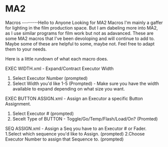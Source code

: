# MA2
Macros
--------Hello to Anyone Looking for MA2 Macros
I'm mainly a gaffer for lighting in the film production space. But I am dabeling more into MA2, as I use similar programs for film work but not as adavanced. 
These are some MA2 macros that I've been devoloping and will continue to add to.
Maybe some of these are helpful to some, maybe not. 
Feel free to adapt them to your needs.

Here is a little rundown of what each macro does.

EXEC WIDTH.xml - Expand/Contract Executor Width
  1. Select Executor Number (prompted)
  2. Select Width you'd like 1-5 (Prompted) - Make sure you have the width available to expand depending on what size you want.

EXEC BUTTON ASSIGN.xml - Assign an Executor a specific Button Assignment.
  1. Select Executor # (prompted)
  2. Secelt Type of BUTTON - Toggle/Go/Temp/Flash/Load/On? (Promted)

SEQ ASSIGN.xml - Assign a Seq you have to an Executor # or Fader.
  1.Select which sequence you'd like to Assign. (prompted)
  2.Choose Executor Number to assign that Sequence to. (prompted)

